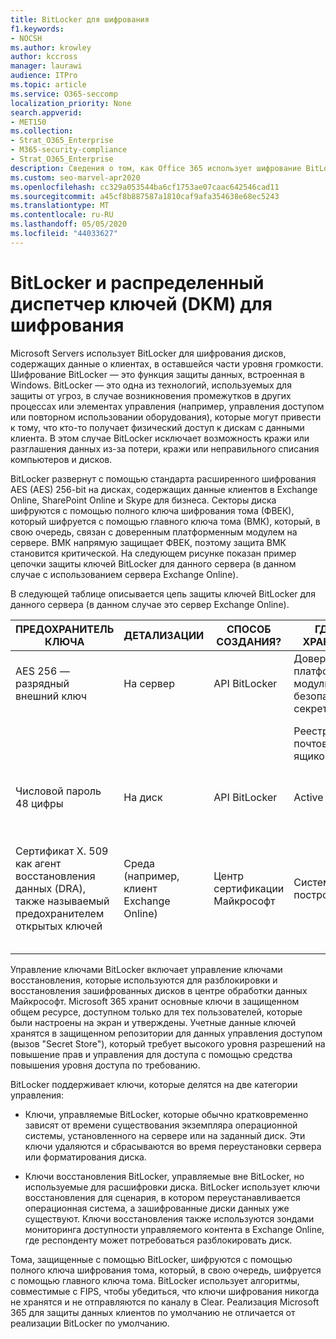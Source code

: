 ```yaml
---
title: BitLocker для шифрования
f1.keywords:
- NOCSH
ms.author: krowley
author: kccross
manager: laurawi
audience: ITPro
ms.topic: article
ms.service: O365-seccomp
localization_priority: None
search.appverid:
- MET150
ms.collection:
- Strat_O365_Enterprise
- M365-security-compliance
- Strat_O365_Enterprise
description: Сведения о том, как Office 365 использует шифрование BitLocker, что снижает вероятность кражи данных из-за потери или кражи компьютеров и дисков.
ms.custom: seo-marvel-apr2020
ms.openlocfilehash: cc329a053544ba6cf1753ae07caac642546cad11
ms.sourcegitcommit: a45cf8b887587a1810caf9afa354638e68ec5243
ms.translationtype: MT
ms.contentlocale: ru-RU
ms.lasthandoff: 05/05/2020
ms.locfileid: "44033627"
---
```

# <a name="bitlocker-and-distributed-key-manager-dkm-for-encryption"></a>BitLocker и распределенный диспетчер ключей (DKM) для шифрования

Microsoft Servers использует BitLocker для шифрования дисков, содержащих данные о клиентах, в оставшейся части уровня громкости. Шифрование BitLocker — это функция защиты данных, встроенная в Windows. BitLocker — это одна из технологий, используемых для защиты от угроз, в случае возникновения промежутков в других процессах или элементах управления (например, управления доступом или повторном использовании оборудования), которые могут привести к тому, что кто-то получает физический доступ к дискам с данными клиента. В этом случае BitLocker исключает возможность кражи или разглашения данных из-за потери, кражи или неправильного списания компьютеров и дисков.

BitLocker развернут с помощью стандарта расширенного шифрования AES (AES) 256-bit на дисках, содержащих данные клиентов в Exchange Online, SharePoint Online и Skype для бизнеса. Секторы диска шифруются с помощью полного ключа шифрования тома (ФВЕК), который шифруется с помощью главного ключа тома (ВМК), который, в свою очередь, связан с доверенным платформенным модулем на сервере. ВМК напрямую защищает ФВЕК, поэтому защита ВМК становится критической. На следующем рисунке показан пример цепочки защиты ключей BitLocker для данного сервера (в данном случае с использованием сервера Exchange Online).

В следующей таблице описывается цепь защиты ключей BitLocker для данного сервера (в данном случае это сервер Exchange Online).

| ПРЕДОХРАНИТЕЛЬ КЛЮЧА | ДЕТАЛИЗАЦИИ | СПОСОБ СОЗДАНИЯ? | ГДЕ ОН ХРАНИТСЯ? | ЗАЩИТИТЬ |
|--------------------------------------------------------------------------------|-------------------------------------------------|----------------|-------------------------|--------------------------------------------------------------------------------------------------|
| AES 256 — разрядный внешний ключ | На сервер | API BitLocker | Доверенный платформенный модуль или безопасный секрет | Защищенное хранилище или управление доступом |
|  |  |  | Реестр сервера почтовых ящиков | Шифрование доверенного платформенного модуля |
| Числовой пароль 48 цифры | На диск | API BitLocker | Active Directory | Защищенное хранилище или управление доступом |
| Сертификат X. 509 как агент восстановления данных (DRA), также называемый предохранителем открытых ключей | Среда (например, клиент Exchange Online) | Центр сертификации Майкрософт | Система построения | Ни один пользователь не имеет полного пароля для закрытого ключа. Пароль находится в разделе физическая защита. |


Управление ключами BitLocker включает управление ключами восстановления, которые используются для разблокировки и восстановления зашифрованных дисков в центре обработки данных Майкрософт. Microsoft 365 хранит основные ключи в защищенном общем ресурсе, доступном только для тех пользователей, которые были настроены на экран и утверждены. Учетные данные ключей хранятся в защищенном репозитории для данных управления доступом (вызов "Secret Store"), который требует высокого уровня разрешений на повышение прав и управления для доступа с помощью средства повышения уровня доступа по требованию.

BitLocker поддерживает ключи, которые делятся на две категории управления:

- Ключи, управляемые BitLocker, которые обычно кратковременно зависят от времени существования экземпляра операционной системы, установленного на сервере или на заданный диск. Эти ключи удаляются и сбрасываются во время переустановки сервера или форматирования диска.

- Ключи восстановления BitLocker, управляемые вне BitLocker, но используемые для расшифровки диска. BitLocker использует ключи восстановления для сценария, в котором переустанавливается операционная система, а зашифрованные диски данных уже существуют. Ключи восстановления также используются зондами мониторинга доступности управляемого контента в Exchange Online, где респонденту может потребоваться разблокировать диск.

Тома, защищенные с помощью BitLocker, шифруются с помощью полного ключа шифрования тома, который, в свою очередь, шифруется с помощью главного ключа тома. BitLocker использует алгоритмы, совместимые с FIPS, чтобы убедиться, что ключи шифрования никогда не хранятся и не отправляются по каналу в Clear. Реализация Microsoft 365 для защиты данных клиентов по умолчанию не отличается от реализации BitLocker по умолчанию.
